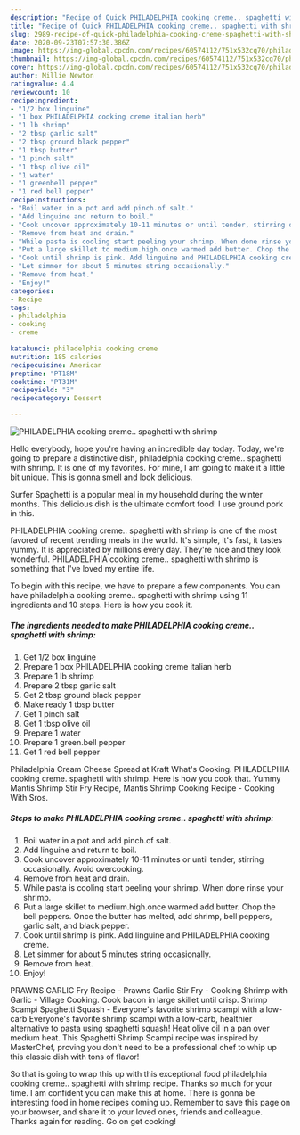 ```yaml
---
description: "Recipe of Quick PHILADELPHIA cooking creme.. spaghetti with shrimp"
title: "Recipe of Quick PHILADELPHIA cooking creme.. spaghetti with shrimp"
slug: 2989-recipe-of-quick-philadelphia-cooking-creme-spaghetti-with-shrimp
date: 2020-09-23T07:57:30.386Z
image: https://img-global.cpcdn.com/recipes/60574112/751x532cq70/philadelphia-cooking-creme-spaghetti-with-shrimp-recipe-main-photo.jpg
thumbnail: https://img-global.cpcdn.com/recipes/60574112/751x532cq70/philadelphia-cooking-creme-spaghetti-with-shrimp-recipe-main-photo.jpg
cover: https://img-global.cpcdn.com/recipes/60574112/751x532cq70/philadelphia-cooking-creme-spaghetti-with-shrimp-recipe-main-photo.jpg
author: Millie Newton
ratingvalue: 4.4
reviewcount: 10
recipeingredient:
- "1/2 box linguine"
- "1 box PHILADELPHIA cooking creme italian herb"
- "1 lb shrimp"
- "2 tbsp garlic salt"
- "2 tbsp ground black pepper"
- "1 tbsp butter"
- "1 pinch salt"
- "1 tbsp olive oil"
- "1 water"
- "1 greenbell pepper"
- "1 red bell pepper"
recipeinstructions:
- "Boil water in a pot and add pinch.of salt."
- "Add linguine and return to boil."
- "Cook uncover approximately 10-11 minutes or until tender, stirring occasionally. Avoid overcooking."
- "Remove from heat and drain."
- "While pasta is cooling start peeling your shrimp. When done rinse your shrimp."
- "Put a large skillet to medium.high.once warmed add butter. Chop the bell peppers. Once the butter has melted, add shrimp, bell peppers, garlic salt, and black pepper."
- "Cook until shrimp is pink. Add linguine and PHILADELPHIA cooking creme."
- "Let simmer for about 5 minutes string occasionally."
- "Remove from heat."
- "Enjoy!"
categories:
- Recipe
tags:
- philadelphia
- cooking
- creme

katakunci: philadelphia cooking creme 
nutrition: 185 calories
recipecuisine: American
preptime: "PT18M"
cooktime: "PT31M"
recipeyield: "3"
recipecategory: Dessert

---
```



![PHILADELPHIA cooking creme.. spaghetti with shrimp](https://img-global.cpcdn.com/recipes/60574112/751x532cq70/philadelphia-cooking-creme-spaghetti-with-shrimp-recipe-main-photo.jpg)

Hello everybody, hope you're having an incredible day today. Today, we're going to prepare a distinctive dish, philadelphia cooking creme.. spaghetti with shrimp. It is one of my favorites. For mine, I am going to make it a little bit unique. This is gonna smell and look delicious.

Surfer Spaghetti is a popular meal in my household during the winter months. This delicious dish is the ultimate comfort food! I use ground pork in this.

PHILADELPHIA cooking creme.. spaghetti with shrimp is one of the most favored of recent trending meals in the world. It's simple, it's fast, it tastes yummy. It is appreciated by millions every day. They're nice and they look wonderful. PHILADELPHIA cooking creme.. spaghetti with shrimp is something that I've loved my entire life.


To begin with this recipe, we have to prepare a few components. You can have philadelphia cooking creme.. spaghetti with shrimp using 11 ingredients and 10 steps. Here is how you cook it.

<!--inarticleads1-->

##### The ingredients needed to make PHILADELPHIA cooking creme.. spaghetti with shrimp:

1. Get 1/2 box linguine
1. Prepare 1 box PHILADELPHIA cooking creme italian herb
1. Prepare 1 lb shrimp
1. Prepare 2 tbsp garlic salt
1. Get 2 tbsp ground black pepper
1. Make ready 1 tbsp butter
1. Get 1 pinch salt
1. Get 1 tbsp olive oil
1. Prepare 1 water
1. Prepare 1 green.bell pepper
1. Get 1 red bell pepper


Philadelphia Cream Cheese Spread at Kraft What&#39;s Cooking. PHILADELPHIA cooking creme. spaghetti with shrimp. Here is how you cook that. Yummy Mantis Shrimp Stir Fry Recipe, Mantis Shrimp Cooking Recipe - Cooking With Sros. 

<!--inarticleads2-->

##### Steps to make PHILADELPHIA cooking creme.. spaghetti with shrimp:

1. Boil water in a pot and add pinch.of salt.
1. Add linguine and return to boil.
1. Cook uncover approximately 10-11 minutes or until tender, stirring occasionally. Avoid overcooking.
1. Remove from heat and drain.
1. While pasta is cooling start peeling your shrimp. When done rinse your shrimp.
1. Put a large skillet to medium.high.once warmed add butter. Chop the bell peppers. Once the butter has melted, add shrimp, bell peppers, garlic salt, and black pepper.
1. Cook until shrimp is pink. Add linguine and PHILADELPHIA cooking creme.
1. Let simmer for about 5 minutes string occasionally.
1. Remove from heat.
1. Enjoy!


PRAWNS GARLIC Fry Recipe - Prawns Garlic Stir Fry - Cooking Shrimp with Garlic - Village Cooking. Cook bacon in large skillet until crisp. Shrimp Scampi Spaghetti Squash - Everyone&#39;s favorite shrimp scampi with a low-carb Everyone&#39;s favorite shrimp scampi with a low-carb, healthier alternative to pasta using spaghetti squash! Heat olive oil in a pan over medium heat. This Spaghetti Shrimp Scampi recipe was inspired by MasterChef, proving you don&#39;t need to be a professional chef to whip up this classic dish with tons of flavor! 

So that is going to wrap this up with this exceptional food philadelphia cooking creme.. spaghetti with shrimp recipe. Thanks so much for your time. I am confident you can make this at home. There is gonna be interesting food in home recipes coming up. Remember to save this page on your browser, and share it to your loved ones, friends and colleague. Thanks again for reading. Go on get cooking!

